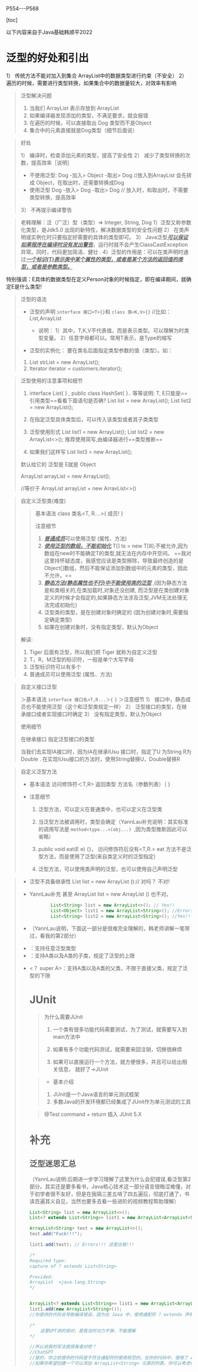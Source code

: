 P554---P568

[toc]

以下内容来自于Java基础韩顺平2022

# 泛型的好处和引出

1） 传统方法不能对加入到集合 ArrayList中的数据类型进行约束（不安全）
2） 遍历的时候，需要进行类型转换，如果集合中的数据量较大，对效率有影响

> 泛型解决问题
>
> 1. 当我们 ArrayList<Dog> 表示存放到 ArrayList
> 2. 如果编译器发现添加的类型，不满足要求，就会报错
> 3. 在遍历的时候，可以直接取出 Dog 类型而不是Object
> 4. 集合中的元素直接就是Dog类型（细节后面说）

> 好处
>
> 1） 编译时，检查添加元素的类型，提高了安全性
> 2） 减少了类型转换的次数，提高效率［说明］
>
> - 不使用泛型:
>   Dog -加入> Object -取出> Dog //放入到ArrayList 会先转成 Object，在取出时，还需要转换成Dog
> - 使用泛型
>   Dog -放入> Dog -取出> Dog // 放入时，和取出时，不需要类型转换，提高效率
>
> 3） 不再提示编译警告

> 老韩理解：泛（广泛）型（类型）=> Integer, String, Dog
> 1）泛型又称参数化类型，是Jdk5.0 出现的新特性，解决数据类型的安全性问题
> 2） 在类声明或实例化时只要指定好需要的具体的类型即可。
> 3） Java泛型<u>***可以保证如果程序在编译时没有发出警告***</u>，运行时就不会产生ClassCastException异常。同时，代码更加简洁、健壮 .
> 4）泛型的作用是：可以在类声明时通过<u>***一个标识(T)表示类中某个属性的类型，或者是某个方法的返回值的类型，或者是参数类型。***</u>

特别强调：E具体的数据类型在定义Person对象的时候指定，即在编译期间，就确定E是什么类型!

> 泛型的语法
>
> - 泛型的声明
>   `interface 接口<T>{}`和 `class 类<K,V>{}`
>   //比如：List,ArrayList
>   - 说明：
>     1）其中，T,K,V不代表值，而是表示类型。可以理解为时类型变量。
>     2）任意字母都可以。常用T表示，是Type的缩写
>
> - 泛型的实例化：
>   要在类名后面指定类型参数的值（类型）。如：
>
> 1) List<String > strList = new ArrayList<String>();
> 2) Iterator<Customer> iterator = customers.iterator();

> 泛型使用的注意事项和细节
>
> 1. interface List<T>{  } , public class HashSet<E>{  }.. 等等说明: T, E只能是==引用类型==看看下面语句是否确?
>     List<Integer> list = new ArrayList<Integer>();
>     List<int> list2 = new ArrayList<int>();
>     
> 2. 在指定泛型具体类型后，可以传入该类型或者其子类类型
>
> 3. 泛型使用形式
>     List<Integer> list1 = new ArrayList<Integer>();
>     List<Integer> list2 = new ArrayList<>(); 推荐使用简写,由编译器进行==类型推断==
>
> 4. 如果我们这样写 List list3 = new ArrayList();
>
>   默认给它的 泛型是 <E> E就是 Object
>
>   ArrayList arrayList = new ArrayList();
>
>   //等价于 ArrayList<Obiect> arrayList = new ArravList<>()

> 自定义泛型类(难度)
> >基本语法
> >class 类名<T, R....>{
> >	成员!
> >}
> >
> >注意细节
> >
> >1. <u>***普通成员***</u>可以使用泛型 (属性、方法)
> >2. <u>***使用泛型的数组，不能初始化***</u>   T[] ts = new T[8];不被允许,因为数组在new时不能确定T的类型,就无法在内存中开空间。 ==我对这里持怀疑态度，我感觉应该是类型擦除，导致最终创造的是Object[]数组，然后不能保证添加到数组中的元素的类型，因此不允许。==
> >3. <u>***静态方法(静态属性也不行)中不能使用类的泛型***</u> ,(因为静态方法是和类相关的,在类加载时,对象还没创建,  而泛型是在类创建对象定义的时候才会指定的,如果静态方法涉及泛型,JVM无法处理无法完成初始化)
> >4. 泛型类的类型，是在创建对象时确定的 (因为创建对象时,需要指定确定类型)
> >5. 如果在创建对象时，没有指定类型，默认为Object
>
> 解读:
>
> 1. Tiger 后面有泛型，所以我们把 Tiger 就称为自定义泛型
> 2. T，R，M泛型的标识符，一般是单个大写字母
> 3. 泛型标识符可以有多个
> 4. 普通成员可以使用泛型 (属性、方法)

> 自定义接口泛型
>
> ＞基本语法
> `interface 接口名<T,R...＞{`
> `}`
> ＞注意细节
> 1） 接口中，静态成员也不能使用泛型（这个和泛型类规定一样）
> 2） 泛型接口的类型，在继承接口或者实现接口时确定
> 3） 没有指定类型，默认为Object
>
> 使用细节
>
> 在继承接口 指定泛型接口的类型
>
> 当我们去实现IA接口时，因为IA在继承IUsu 接口时，指定了U 为String R为Double . 在实现IUsu接口的方法时，使用String替换U，Double替换R

> 自定义泛型方法
>
> - 基本语法
>   访问修饰符＜T,R> 返回类型 方法名（参数列表）｛
>   }
>
> - 注意细节
>
>   1. 泛型方法，可以定义在普通类中，也可以定义在泛型类
>
>   2. 当泛型方法被调用时，类型会确定（YannLau补充说明：其实标准的调用写法是 `method<type...>(obj...) `,因为类型推断因此可以省略）
>
>   3. public void eat(E e) {}， 访问修饰符后没有<T,R.> eat 方法不是泛型方法，而是使用了泛型(来自类定义时的泛型指定)
>   4. 泛型方法，可以使用类声明的泛型，也可以使用自己声明泛型

> - 泛型不具备继承性
>   List <Object> list = new ArrayList <String>():// 对吗？ 不对!
>
> - YannLau补充 甚至 ArrayList <Object> list = new ArrayList <String>() 也不对。
>   
>   ```java
>           List<String> list = new ArrayList<>(); // Yes!!
>           List<Object> list1 = new ArrayList<String>(); //Error!!!
>           List<String> list2 = new ArrayList<String>(); //Yes!!
>   ```
>   
> - （YannLau说明，下面这一部分是很难完全理解的，韩老师讲解一笔带过，看我的第2部分）
>
> - <?>：支持任意泛型类型 
>
> - <? extends A>：支持A类以及A类的子类，规定了泛型的上限
>
> - <？ super A>：支持A类以及A类的父类，不限于直接父类，规定了泛型的下限

# JUnit

> 为什么需要JUnit
>
> 1. 一个类有很多功能代码需要测试，为了测试，就需要写入到main方法中
>
> 2. 如果有多个功能代码测试，就需要来回注销，切换很麻烦
> 3. 如果可以直接运行一个方法，就方便很多，并且可以给出相关信息， 就好了->JUnit

> - 基本介绍
>
> 1. JUnit是一个Java语言的单元测试框架
> 2. 多数Java的开发环境都已经集成了JUnit作为单元测试的工具

> @Test  command + return 插入 JUnit 5.X

# 补充

## 泛型迷思汇总

（YannLau说明:后期进一步学习理解了这里为什么会犯错误,看泛型第2部分。其实还是要多看书，Java核心技术这一部分语言很晦涩难懂，对于初学者很不友好，但是在我隔三差五啃了四五遍后，彻底打通了，书读百遍其义自见，当然也要多去看一些进阶的视频教程帮助理解）

```java
List<String> list = new ArrayList<>();
List<? extends List<String>> list1 = new ArrayList<ArrayList<String>>(); //这里编译器不提示错误!!!

ArrayList<String> test = new ArrayList<>();
test.add("Fuck!!!");

list1.add(test); // Errors!!! 这里出错!!!

/*
Required type:
capture of ? extends List<String>

Provided:
ArrayList  <java.lang.String>
*/


ArrayList<? extends List<String>> list1 = new ArrayList<ArrayList<String>>();
list1.add(new ArrayList<String>());
//你提供的代码会导致编译错误，因为在 Java 中，使用通配符 ? extends 声明的泛型类型是不可变的。换句话说，ArrayList<? extends List<String>> 表示一个具体的未知类型，它可能是 ArrayList<ArrayList<String>>，也可能是 ArrayList<LinkedList<String>> 或其他任何扩展自 List<String> 的列表类型。编译器无法确定 list1 具体是哪种类型，因此它不允许直接向其中添加元素。

/*
	这里GPT讲的很对，是我当时功力不够，不能理解
*/

//所以说我的写法就很离谱对吧？
//ChatGPT
//是的，你之前提供的代码是不符合通配符的使用规范的。在你的代码中，使用了 ArrayList<? extends List<String>> 这样的通配符，但是却试图向其添加具体的元素，这是不允许的。因为通配符 <? extends List<String>> 表示一个未知的类型，编译器无法确定具体是哪种类型，因此不允许直接添加元素。
//如果你希望创建一个可以添加 ArrayList<String> 元素的列表，你可以考虑使用 List<List<String>> 类型，或者如果需要更加精确的类型约束，你可以使用带有通配符的上界 <? extends List<String>>。不过，需要注意的是，使用带有通配符的类型会使得一些操作受到限制，因此在选择使用时需要根据具体情况进行权衡和考虑。
```